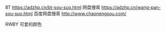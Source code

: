 BT
https://adzhp.cn/bt-sou-suo.html
网盘搜索
https://adzhp.cn/wang-pan-sou-suo.html
百度网盘搜索
http://www.chaonengsou.com/


RWBY
可爱的颜色


